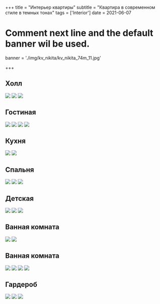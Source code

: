 +++
title = "Интерьер квартиры"
subtitle = "Квартира в современном стиле в темных тонах"
tags = ['Interior']
date = 2021-06-07

# Comment next line and the default banner wil be used.
banner = './img/kv_nikita/kv_nikita_74m_11.jpg'

+++

## Холл

![](/img/kv_nikita/kv_nikita_74m_01.jpg)
![](/img/kv_nikita/kv_nikita_74m_02.jpg)
![](/img/kv_nikita/kv_nikita_74m_03.jpg)

## Гостиная

![](/img/kv_nikita/kv_nikita_74m_04.jpg)
![](/img/kv_nikita/kv_nikita_74m_07.jpg)
![](/img/kv_nikita/kv_nikita_74m_10.jpg)
![](/img/kv_nikita/kv_nikita_74m_11.jpg)

## Кухня

![](/img/kv_nikita/kv_nikita_74m_05.jpg)
![](/img/kv_nikita/kv_nikita_74m_06.jpg)

## Спальня

![](/img/kv_nikita/kv_nikita_74m_07.jpg)
![](/img/kv_nikita/kv_nikita_74m_08.jpg)
![](/img/kv_nikita/kv_nikita_74m_09.jpg)

## Детская

![](/img/kv_nikita/kv_nikita_74m_17.jpg)
![](/img/kv_nikita/kv_nikita_74m_18.jpg)
![](/img/kv_nikita/kv_nikita_74m_19.jpg)

## Ванная комната

![](/img/kv_nikita/kv_nikita_74m_12.jpg)
![](/img/kv_nikita/kv_nikita_74m_13.jpg)

## Ванная комната

![](/img/kv_nikita/kv_nikita_74m_14.jpg)
![](/img/kv_nikita/kv_nikita_74m_15.jpg)
![](/img/kv_nikita/kv_nikita_74m_16.jpg)
![](/img/kv_nikita/kv_nikita_74m_20.jpg)

## Гардероб

![](/img/kv_nikita/kv_nikita_74m_21.jpg)
![](/img/kv_nikita/kv_nikita_74m_22.jpg)
![](/img/kv_nikita/kv_nikita_74m_23.jpg)
